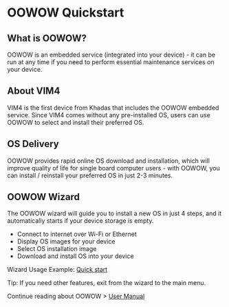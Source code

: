 # OOWOW Quickstart

## What is OOWOW?
OOWOW is an embedded service (integrated into your device) - it can be run at any time if you need to perform essential maintenance services on your device.

## About VIM4
VIM4 is the first device from Khadas that includes the OOWOW embedded service. Since VIM4 comes without any pre-installed OS, users can use OOWOW to select and install their preferred OS.

## OS Delivery
OOWOW provides rapid online OS download and installation, which will improve quality of life for single board computer users - with OOWOW, you can install / reinstall your preferred OS in just 2-3 minutes.

## OOWOW Wizard
The OOWOW wizard will guide you to install a new OS in just 4 steps, and it automatically starts if your device storage is empty.

+ Connect to internet over Wi-Fi or Ethernet
+ Display OS images for your device
+ Select OS installation image
+ Download and install OS into your device

Wizard Usage Example: [Quick start](../screencasts/quick-start/-gallery?play=loop)

Tip: If you need other features, exit from the wizard to the main menu.

Continue reading about OOWOW > [User Manual](oowow-user-manual.md)

